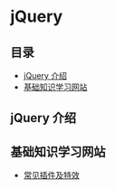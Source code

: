 # jQuery

## 目录
* [jQuery 介绍](#what)
* [基础知识学习网站](#reading)

## <a name="what">jQuery 介绍</a>

## <a name="reading">基础知识学习网站</a>
* [常见插件及特效](https://github.com/sevenhao/front-end-note/edit/master/base/jQuery/plugin.md)
